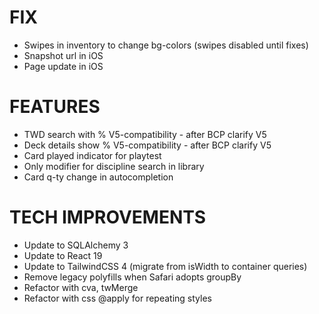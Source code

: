 # FIX
- Swipes in inventory to change bg-colors (swipes disabled until fixes)
- Snapshot url in iOS
- Page update in iOS

# FEATURES
- TWD search with % V5-compatibility - after BCP clarify V5
- Deck details show % V5-compatibility - after BCP clarify V5
- Card played indicator for playtest
- Only modifier for discipline search in library
- Card q-ty change in autocompletion

# TECH IMPROVEMENTS
- Update to SQLAlchemy 3
- Update to React 19
- Update to TailwindCSS 4 (migrate from isWidth to container queries)
- Remove legacy polyfills when Safari adopts groupBy
- Refactor with cva, twMerge
- Refactor with css @apply for repeating styles
